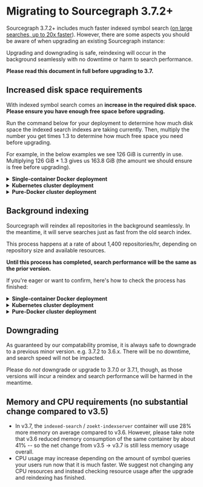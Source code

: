 # Migrating to Sourcegraph 3.7.2+

Sourcegraph 3.7.2+ includes much faster indexed symbol search ([on large searches, up to 20x faster](https://docs.google.com/spreadsheets/d/1oPzePjD8YLrnppLm3nk46h48_Cxipz4_QqRMBYaIOYQ/edit?usp=sharing)). However, there are some aspects you should be aware of when upgrading an existing Sourcegraph instance:

Upgrading and downgrading is safe, reindexing will occur in the background seamlessly with no downtime or harm to search performance.

**Please read this document in full before upgrading to 3.7.**

## Increased disk space requirements

With indexed symbol search comes an **increase in the required disk space. Please ensure you have enough free space before upgrading.**

Run the command below for your deployment to determine how much disk space the indexed search indexes are taking currently. Then, multiply the number you get times 1.3 to determine how much free space you need before upgrading.

For example, in the below examples we see 126 GiB is currently in use. Multiplying 126 GiB * 1.3 gives us 163.8 GiB (the amount we should ensure is free before upgrading).

<details>
<summary><strong>Single-container Docker deployment</strong></summary>
Run the following on the host machine:

```sh
$ du -sh ~/.sourcegraph/data/zoekt/index/
126G	/Users/jane/.sourcegraph/data
```
</details>

<details>
<summary><strong>Kubernetes cluster deployment</strong></summary>
Run the following, but replace the value of `$POD_NAME` with your `indexed-search` pod name from `kubectl get pods`:

```
$ POD_NAME='indexed-search-974c74498-6jngm' kubectl --namespace=prod exec -it $POD_NAME -c zoekt-indexserver -- du -sh /data/index
126G	/data/index
```
</details>

<details>
<summary><strong>Pure-Docker cluster deployment</strong></summary>
Run the following against the `zoekt-shared-disk` directory on the host machine:

```sh
$ du -sh ~/sourcegraph-docker/zoekt-shared-disk/
126G	/home/ec2-user/sourcegraph-docker/zoekt-shared-disk/
```
</details>

## Background indexing

Sourcegraph will reindex all repositories in the background seamlessly. In the meantime, it will serve searches just as fast from the old search index.

This process happens at a rate of about 1,400 repositories/hr, depending on repository size and available resources.

**Until this process has completed, search performance will be the same as the prior version.**

If you're eager or want to confirm, here's how to check the process has finished:

<details>
<summary><strong>Single-container Docker deployment</strong></summary>
The following command ran on the host machine shows how many repositories have been reindexed:

```sh
$ ls ~/.sourcegraph/data/zoekt/index/*_v16* | wc -l
      12583
```

When it is equal to the number of repositories on your instance, the process has finished!
</details>

<details>
<summary><strong>Kubernetes cluster deployment</strong></summary>
The following command will show how many repositories have been reindexed. Replace the value of `$POD_NAME` with your `indexed-search` pod name from `kubectl get pods`:

```sh
$ kubectl --namespace=prod exec -it indexed-search-974c74498-6jngm -c zoekt-indexserver -- sh -c 'ls /data/index/*_v16* | wc -l'
12583
```
  
When it is equal to the number of repositories on your instance, the process has finished!
</details>

<details>
<summary><strong>Pure-Docker cluster deployment</strong></summary>
The following command ran on the host machine against the `zoekt-shared-disk` directory will show how many repositories have been reindexed.

```sh
$ ls ~/sourcegraph-docker/zoekt-shared-disk/*_v16* | wc -l
12583
```
  
When it is equal to the number of repositories on your instance, the process has finished!
</details>

## Downgrading

As guaranteed by our compatability promise, it is always safe to downgrade to a previous minor version. e.g. 3.7.2 to 3.6.x. There will be no downtime, and search speed will not be impacted.

Please do *not* downgrade or upgrade to 3.7.0 or 3.7.1, though, as those versions will incur a reindex and search performance will be harmed in the meantime.

## Memory and CPU requirements (no substantial change compared to v3.5)

- In v3.7, the `indexed-search` / `zoekt-indexserver` container will use 28% more memory on average compared to v3.6. However, please take note that v3.6 reduced memory consumption of the same container by about 41% -- so the net change from v3.5 -> v3.7 is still less memory usage overall.
- CPU usage may increase depending on the amount of symbol queries your users run now that it is much faster. We suggest not changing any CPU resources and instead checking resource usage after the upgrade and reindexing has finished.
